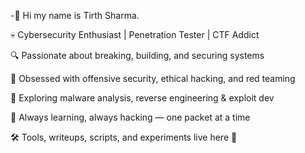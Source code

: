 -👋  Hi my name is Tirth Sharma.

💀 Cybersecurity Enthusiast | Penetration Tester | CTF Addict

🔍 Passionate about breaking, building, and securing systems

🚀 Obsessed with offensive security, ethical hacking, and red teaming

📂 Exploring malware analysis, reverse engineering & exploit dev

📡 Always learning, always hacking — one packet at a time

🛠️ Tools, writeups, scripts, and experiments live here 🧪
